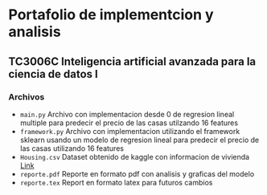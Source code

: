 # Portafolio de implementcion y analisis

## TC3006C Inteligencia artificial avanzada para la ciencia de datos I

### Archivos

- `main.py` Archivo con implementacion desde 0 de regresion lineal multiple para predecir el precio de las casas utilzando 16 features
- `framework.py` Archivo con implementacion utilizando el framework sklearn usando un modelo de regresion lineal para predecir el precio de las casas utilizando 16 features
- `Housing.csv` Dataset obtenido de kaggle con informacion de vivienda [Link](https://www.kaggle.com/datasets/yasserh/housing-prices-dataset)
- `reporte.pdf` Reporte en formato pdf con analisis y graficas del modelo
- `reporte.tex` Report en formato latex para futuros cambios
